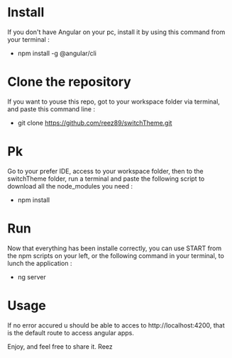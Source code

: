 # Install 

If you don't have Angular on your pc, install it by using this command from your terminal :
- npm install -g @angular/cli

# Clone the repository

If you want to youse this repo, got to your workspace folder via terminal, and paste this command line :

- git clone https://github.com/reez89/switchTheme.git

# Pk

Go to your prefer IDE, access to your workspace folder, then to the switchTheme folder, run a terminal and paste the following script to download all the node_modules you need :

- npm install

# Run

Now that everything has been installe correctly, you can use START from the npm scripts on your left, or the following command in your terminal, to lunch the application :

- ng server

# Usage

If no error accured u should be able to acces to http://localhost:4200, that is the default route to access angular apps.

Enjoy, and feel free to share it.
Reez
